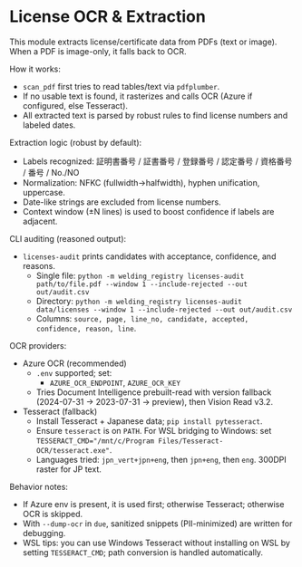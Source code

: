 # License OCR & Extraction

This module extracts license/certificate data from PDFs (text or image). When a PDF
is image-only, it falls back to OCR.

How it works:
- `scan_pdf` first tries to read tables/text via `pdfplumber`.
- If no usable text is found, it rasterizes and calls OCR (Azure if configured, else Tesseract).
- All extracted text is parsed by robust rules to find license numbers and labeled dates.

Extraction logic (robust by default):
- Labels recognized: 証明書番号 / 証書番号 / 登録番号 / 認定番号 / 資格番号 / 番号 / No./NO
- Normalization: NFKC (fullwidth→halfwidth), hyphen unification, uppercase.
- Date-like strings are excluded from license numbers.
- Context window (±N lines) is used to boost confidence if labels are adjacent.

CLI auditing (reasoned output):
- `licenses-audit` prints candidates with acceptance, confidence, and reasons.
  - Single file: `python -m welding_registry licenses-audit path/to/file.pdf --window 1 --include-rejected --out out/audit.csv`
  - Directory: `python -m welding_registry licenses-audit data/licenses --window 1 --include-rejected --out out/audit.csv`
  - Columns: `source, page, line_no, candidate, accepted, confidence, reason, line`.

OCR providers:

- Azure OCR (recommended)
  - `.env` supported; set:
    - `AZURE_OCR_ENDPOINT`, `AZURE_OCR_KEY`
  - Tries Document Intelligence prebuilt-read with version fallback (2024-07-31 → 2023-07-31 → preview), then Vision Read v3.2.
- Tesseract (fallback)
  - Install Tesseract + Japanese data; `pip install pytesseract`.
  - Ensure `tesseract` is on `PATH`. For WSL bridging to Windows: set `TESSERACT_CMD="/mnt/c/Program Files/Tesseract-OCR/tesseract.exe"`.
  - Languages tried: `jpn_vert+jpn+eng`, then `jpn+eng`, then `eng`. 300DPI raster for JP text.

Behavior notes:
- If Azure env is present, it is used first; otherwise Tesseract; otherwise OCR is skipped.
- With `--dump-ocr` in `due`, sanitized snippets (PII-minimized) are written for debugging.
- WSL tips: you can use Windows Tesseract without installing on WSL by setting `TESSERACT_CMD`; path conversion is handled automatically.
